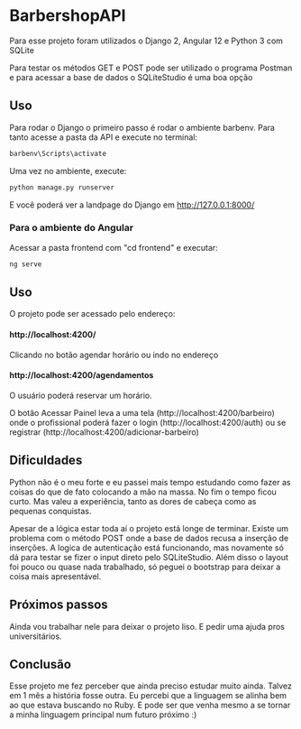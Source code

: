 # BarbershopAPI

Para esse projeto foram utilizados o Django 2, Angular 12 e Python 3 com SQLite

Para testar os métodos GET e POST pode ser utilizado o programa Postman e para acessar a base de dados o SQLiteStudio é uma boa opção

## Uso

Para rodar o Django o primeiro passo é rodar o ambiente barbenv. Para tanto acesse a pasta da API e execute no terminal:

```bash
barbenv\Scripts\activate
```
Uma vez no ambiente, execute:

```bash
python manage.py runserver
```
E você poderá ver a landpage do Django em http://127.0.0.1:8000/

### Para o ambiente do Angular

Acessar a pasta frontend com "cd frontend" e executar:

```bash
ng serve
```

## Uso

O projeto pode ser acessado pelo endereço:

#### http://localhost:4200/

Clicando no botão agendar horário ou indo no endereço 
#### http://localhost:4200/agendamentos

O usuário poderá reservar um horário.

O botão Acessar Painel leva a uma tela (http://localhost:4200/barbeiro) onde o profissional poderá fazer o login (http://localhost:4200/auth) ou se registrar (http://localhost:4200/adicionar-barbeiro)

## Dificuldades
Python não é o meu forte e eu passei mais tempo estudando como fazer as coisas do que de fato colocando a mão na massa. No fim o tempo ficou curto. Mas valeu a experiência, tanto as dores de cabeça como as pequenas conquistas.

Apesar de a lógica estar toda aí o projeto está longe de terminar. Existe um problema com o método POST onde a base de dados recusa a inserção de inserções. A logica de autenticação está funcionando, mas novamente só dá para testar se fizer o input direto pelo SQLiteStudio. Além disso o layout foi pouco ou quase nada trabalhado, só peguei o bootstrap para deixar a coisa mais apresentável.

## Próximos passos
Ainda vou trabalhar nele para deixar o projeto liso. E pedir uma ajuda pros universitários.

## Conclusão
Esse projeto me fez perceber que ainda preciso estudar muito ainda. Talvez em 1 mês a história fosse outra. Eu percebi que a linguagem se alinha bem ao que estava buscando no Ruby. E pode ser que venha mesmo a se tornar a minha linguagem principal num futuro próximo :)
